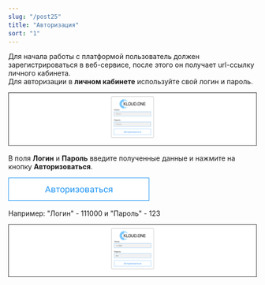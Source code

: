 ```yaml
---
slug: "/post25"
title: "Авторизация"
sort: "1"
---
```


Для начала работы с платформой пользователь должен зарегистрироваться в веб-сервисе, после этого он получает url-ссылку личного кабинета.  
Для авторизации в **личном кабинете** используйте свой логин и пароль.

![Картинка](./images/how_to_auth_window_auth.png "Окно авторизации")

В поля **Логин** и **Пароль** введите полученные данные и нажмите на кнопку **Авторизоваться**.

![Картинка](./images/how_to_auth_butt_auth.png "Кнопка Авторизоваться")

Например: "Логин" - 111000 и "Пароль" - 123

![Картинка](./images/how_to_auth_enter_data.png "Ввод данных в окне авторизации")